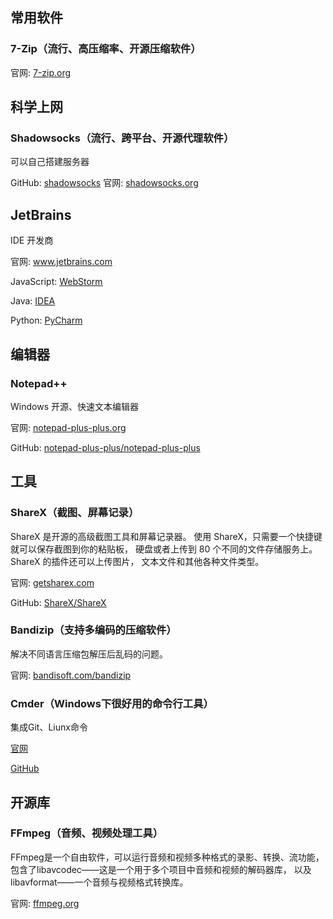 <h2 id="-">常用软件</h2>
<h3 id="7-zip-">7-Zip（流行、高压缩率、开源压缩软件）</h3>
<p>官网: <a href="http://www.7-zip.org/">7-zip.org</a></p>
<h2 id="-">科学上网</h2>
<h3 id="shadowsocks-">Shadowsocks（流行、跨平台、开源代理软件）</h3>
<p>可以自己搭建服务器</p>
<p>GitHub: <a href="https://github.com/shadowsocks">shadowsocks</a>
官网: <a href="https://shadowsocks.org/">shadowsocks.org</a></p>
<h2 id="jetbrains">JetBrains</h2>
<p>IDE 开发商</p>
<p>官网:           <a href="https://www.jetbrains.com/">www.jetbrains.com</a></p>
<p>JavaScript:     <a href="https://www.jetbrains.com/webstorm/">WebStorm</a></p>
<p>Java:           <a href="https://www.jetbrains.com/idea/">IDEA</a></p>
<p>Python:         <a href="https://www.jetbrains.com/pycharm/">PyCharm</a></p>
<h2 id="-">编辑器</h2>
<h3 id="notepad-">Notepad++</h3>
<p>Windows 开源、快速文本编辑器</p>
<p>官网: <a href="https://notepad-plus-plus.org/">notepad-plus-plus.org</a></p>
<p>GitHub: <a href="https://github.com/notepad-plus-plus/notepad-plus-plus">notepad-plus-plus/notepad-plus-plus</a></p>
<h2 id="-">工具</h2>
<h3 id="sharex-">ShareX（截图、屏幕记录）</h3>
<p>ShareX 是开源的高级截图工具和屏幕记录器。
使用 ShareX，只需要一个快捷键就可以保存截图到你的粘贴板，
硬盘或者上传到 80 个不同的文件存储服务上。ShareX 的插件还可以上传图片，
文本文件和其他各种文件类型。</p>
<p>官网: <a href="https://getsharex.com/">getsharex.com</a></p>
<p>GitHub: <a href="https://github.com/ShareX/ShareX">ShareX/ShareX</a></p>
<h3 id="bandizip-">Bandizip（支持多编码的压缩软件）</h3>
<p>解决不同语言压缩包解压后乱码的问题。</p>
<p>官网: <a href="https://www.bandisoft.com/bandizip/">bandisoft.com/bandizip</a></p>
<h3 id="cmder-windows-">Cmder（Windows下很好用的命令行工具）</h3>
<p>集成Git、Liunx命令</p>
<p><a href="http://cmder.net/">官网</a></p>
<p><a href="https://github.com/cmderdev/cmder">GitHub</a></p>
<h2 id="-">开源库</h2>
<h3 id="ffmpeg-">FFmpeg（音频、视频处理工具）</h3>
<p>FFmpeg是一个自由软件，可以运行音频和视频多种格式的录影、转换、流功能，
包含了libavcodec——这是一个用于多个项目中音频和视频的解码器库，
以及libavformat——一个音频与视频格式转换库。</p>
<p>官网: <a href="https://ffmpeg.org/">ffmpeg.org</a></p>